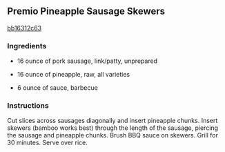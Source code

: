 ## Premio Pineapple Sausage Skewers

[bb16312c63](http://www.food.com/recipe/premio-pineapple-sausage-skewers-410642)

### Ingredients

 - 16 ounce of pork sausage, link/patty, unprepared

 - 16 ounce of pineapple, raw, all varieties

 - 6 ounce of sauce, barbecue

### Instructions

Cut slices across sausages diagonally and insert pineapple chunks. Insert skewers (bamboo works best) through the length of the sausage, piercing the sausage and pineapple chunks. Brush BBQ sauce on skewers. Grill for 30 minutes. Serve over rice.